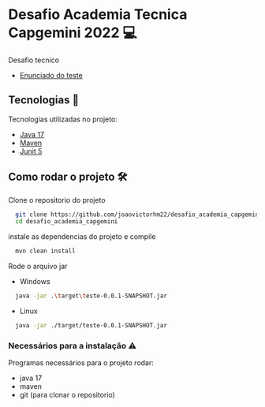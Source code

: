 # Desafio Academia Tecnica Capgemini 2022 :computer:
Desafio tecnico 
* [Enunciado do teste](https://docs.google.com/document/d/1fAzE01t6hEyg8JrbRo7vOA3K2W-NYisF/edit)

## Tecnologias :toolbox:
Tecnologias utilizadas no projeto:
* [Java 17](https://www.oracle.com/java/technologies/downloads/#jdk17-windows)
* [Maven](https://maven.apache.org/download.cgi)
* [Junit 5](https://junit.org/junit5/)

## Como rodar o projeto :hammer_and_wrench:
Clone o repositorio do projeto 
```bash 
  git clone https://github.com/joaovictorhm22/desafio_academia_capgemini.git
  cd desafio_academia_capgemini
```
instale as dependencias do projeto e compile
```bash 
  mvn clean install
```
Rode o arquivo jar 
- Windows  
```bash 
  java -jar .\target\teste-0.0.1-SNAPSHOT.jar 
```
- Linux  
```bash 
  java -jar ./target/teste-0.0.1-SNAPSHOT.jar 
```

### Necessários para a instalação :warning:
Programas necessários para o projeto rodar:
* java 17
* maven
* git (para clonar o repositorio)

